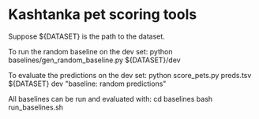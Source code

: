 # Kashtanka pet scoring tools 

Suppose ${DATASET} is the path to the dataset.

To run the random baseline on the dev set:
python baselines/gen_random_baseline.py ${DATASET}/dev

To evaluate the predictions on the dev set:
python score_pets.py preds.tsv ${DATASET} dev "baseline: random predictions"

All baselines can be run and evaluated with:
cd baselines
bash run_baselines.sh
